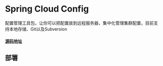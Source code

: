 # Spring Cloud Config
配置管理工具包，让你可以把配置放到远程服务器，集中化管理集群配置，目前支持本地存储、Git以及Subversion  
#### [源码地址](https://github.com/spring-cloud/spring-cloud-config)

## 部署